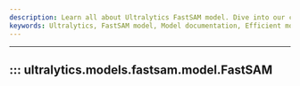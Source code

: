 ```yaml
---
description: Learn all about Ultralytics FastSAM model. Dive into our comprehensive guide for seamless integration and efficient model training.
keywords: Ultralytics, FastSAM model, Model documentation, Efficient model training
---
```


---
## ::: ultralytics.models.fastsam.model.FastSAM
<br><br>
